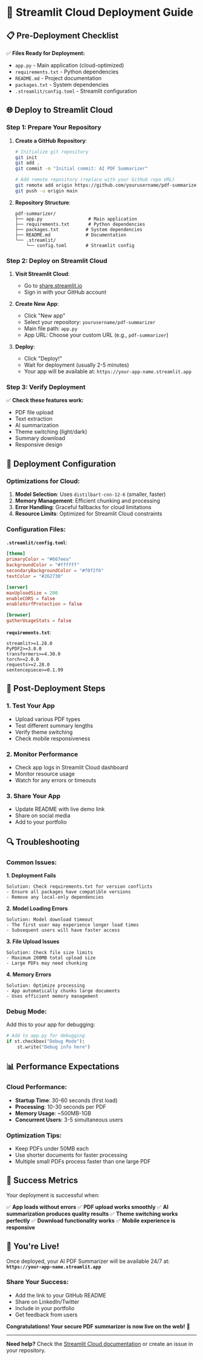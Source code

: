 # 🚀 Streamlit Cloud Deployment Guide

## 📋 Pre-Deployment Checklist

✅ **Files Ready for Deployment:**
- `app.py` - Main application (cloud-optimized)
- `requirements.txt` - Python dependencies
- `README.md` - Project documentation
- `packages.txt` - System dependencies
- `.streamlit/config.toml` - Streamlit configuration

## 🌐 Deploy to Streamlit Cloud

### Step 1: Prepare Your Repository

1. **Create a GitHub Repository**:
   ```bash
   # Initialize git repository
   git init
   git add .
   git commit -m "Initial commit: AI PDF Summarizer"
   
   # Add remote repository (replace with your GitHub repo URL)
   git remote add origin https://github.com/yourusername/pdf-summarizer.git
   git push -u origin main
   ```

2. **Repository Structure**:
   ```
   pdf-summarizer/
   ├── app.py                 # Main application
   ├── requirements.txt       # Python dependencies
   ├── packages.txt          # System dependencies
   ├── README.md             # Documentation
   └── .streamlit/
       └── config.toml       # Streamlit config
   ```

### Step 2: Deploy on Streamlit Cloud

1. **Visit Streamlit Cloud**:
   - Go to [share.streamlit.io](https://share.streamlit.io)
   - Sign in with your GitHub account

2. **Create New App**:
   - Click "New app"
   - Select your repository: `yourusername/pdf-summarizer`
   - Main file path: `app.py`
   - App URL: Choose your custom URL (e.g., `pdf-summarizer`)

3. **Deploy**:
   - Click "Deploy!"
   - Wait for deployment (usually 2-5 minutes)
   - Your app will be available at: `https://your-app-name.streamlit.app`

### Step 3: Verify Deployment

✅ **Check these features work:**
- PDF file upload
- Text extraction
- AI summarization
- Theme switching (light/dark)
- Summary download
- Responsive design

## 🔧 Deployment Configuration

### Optimizations for Cloud:

1. **Model Selection**: Uses `distilbart-cnn-12-6` (smaller, faster)
2. **Memory Management**: Efficient chunking and processing
3. **Error Handling**: Graceful fallbacks for cloud limitations
4. **Resource Limits**: Optimized for Streamlit Cloud constraints

### Configuration Files:

**`.streamlit/config.toml`**:
```toml
[theme]
primaryColor = "#667eea"
backgroundColor = "#ffffff"
secondaryBackgroundColor = "#f0f2f6"
textColor = "#262730"

[server]
maxUploadSize = 200
enableCORS = false
enableXsrfProtection = false

[browser]
gatherUsageStats = false
```

**`requirements.txt`**:
```
streamlit>=1.28.0
PyPDF2>=3.0.0
transformers>=4.30.0
torch>=2.0.0
requests>=2.28.0
sentencepiece>=0.1.99
```

## 🎯 Post-Deployment Steps

### 1. Test Your App
- Upload various PDF types
- Test different summary lengths
- Verify theme switching
- Check mobile responsiveness

### 2. Monitor Performance
- Check app logs in Streamlit Cloud dashboard
- Monitor resource usage
- Watch for any errors or timeouts

### 3. Share Your App
- Update README with live demo link
- Share on social media
- Add to your portfolio

## 🔍 Troubleshooting

### Common Issues:

**1. Deployment Fails**
```
Solution: Check requirements.txt for version conflicts
- Ensure all packages have compatible versions
- Remove any local-only dependencies
```

**2. Model Loading Errors**
```
Solution: Model download timeout
- The first user may experience longer load times
- Subsequent users will have faster access
```

**3. File Upload Issues**
```
Solution: Check file size limits
- Maximum 200MB total upload size
- Large PDFs may need chunking
```

**4. Memory Errors**
```
Solution: Optimize processing
- App automatically chunks large documents
- Uses efficient memory management
```

### Debug Mode:
Add this to your app for debugging:
```python
# Add to app.py for debugging
if st.checkbox("Debug Mode"):
    st.write("Debug info here")
```

## 📊 Performance Expectations

### Cloud Performance:
- **Startup Time**: 30-60 seconds (first load)
- **Processing**: 10-30 seconds per PDF
- **Memory Usage**: ~500MB-1GB
- **Concurrent Users**: 3-5 simultaneous users

### Optimization Tips:
- Keep PDFs under 50MB each
- Use shorter documents for faster processing
- Multiple small PDFs process faster than one large PDF

## 🌟 Success Metrics

Your deployment is successful when:

✅ **App loads without errors**
✅ **PDF upload works smoothly**
✅ **AI summarization produces quality results**
✅ **Theme switching works perfectly**
✅ **Download functionality works**
✅ **Mobile experience is responsive**

## 🎉 You're Live!

Once deployed, your AI PDF Summarizer will be available 24/7 at:
**`https://your-app-name.streamlit.app`**

### Share Your Success:
- Add the link to your GitHub README
- Share on LinkedIn/Twitter
- Include in your portfolio
- Get feedback from users

**Congratulations! Your secure PDF summarizer is now live on the web!** 🚀

---

**Need help?** Check the [Streamlit Cloud documentation](https://docs.streamlit.io/streamlit-cloud) or create an issue in your repository.